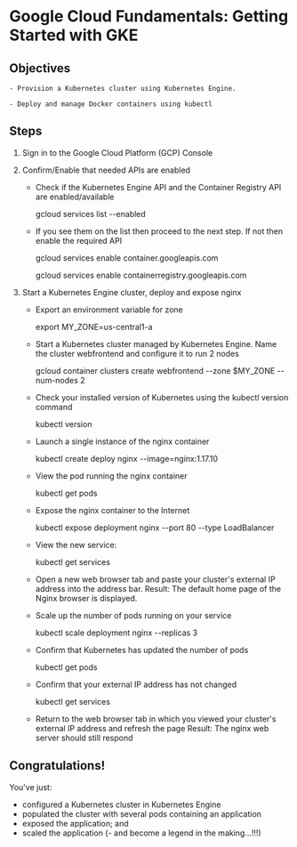 # Google Cloud Fundamentals: Getting Started with GKE

## Objectives

    - Provision a Kubernetes cluster using Kubernetes Engine.

    - Deploy and manage Docker containers using kubectl

## Steps

1. Sign in to the Google Cloud Platform (GCP) Console

2. Confirm/Enable that needed APIs are enabled 

    - Check if the Kubernetes Engine API and the Container Registry API are enabled/available

        gcloud services list --enabled

    - If you see them on the list then proceed to the next step. If not then enable the required API

        gcloud services enable container.googleapis.com

        gcloud services enable containerregistry.googleapis.com

3. Start a Kubernetes Engine cluster, deploy and expose nginx 

    - Export an environment variable for zone

        export MY_ZONE=us-central1-a

    - Start a Kubernetes cluster managed by Kubernetes Engine. Name the cluster webfrontend and configure it to run 2 nodes

        gcloud container clusters create webfrontend --zone $MY_ZONE --num-nodes 2

    - Check your installed version of Kubernetes using the kubectl version command
    
        kubectl version

    - Launch a single instance of the nginx container

        kubectl create deploy nginx --image=nginx:1.17.10

    - View the pod running the nginx container

        kubectl get pods 

    - Expose the nginx container to the Internet

        kubectl expose deployment nginx --port 80 --type LoadBalancer

    - View the new service:

        kubectl get services

    - Open a new web browser tab and paste your cluster's external IP address into the address bar. 
    Result: The default home page of the Nginx browser is displayed.

    - Scale up the number of pods running on your service

        kubectl scale deployment nginx --replicas 3

    - Confirm that Kubernetes has updated the number of pods

        kubectl get pods

    - Confirm that your external IP address has not changed

        kubectl get services

    - Return to the web browser tab in which you viewed your cluster's external IP address and refresh the page
    Result: The nginx web server should still respond

## Congratulations!

You've just:
- configured a Kubernetes cluster in Kubernetes Engine
- populated the cluster with several pods containing an application
- exposed the application; and 
- scaled the application
(- and become a legend in the making...!!!)
